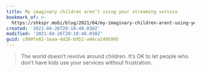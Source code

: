 ```yaml
---
title: My imaginary children aren’t using your streaming service
bookmark_of: >-
  https://shkspr.mobi/blog/2021/04/my-imaginary-children-arent-using-your-streaming-service/
created: '2021-04-26T20:18:48.038Z'
modified: '2021-04-26T20:18:48.038Z'
guid: c890fe82-1eaa-4d26-b951-a44ca1495995
---
```

> The world doesn’t revolve around children. It’s OK to let people who don’t have kids use your services without frustration.
